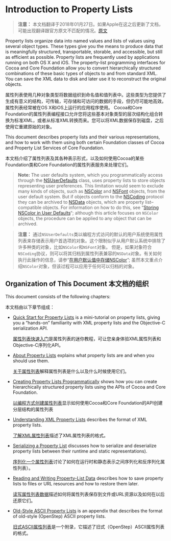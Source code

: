 # Introduction to Property Lists
> **注意：** 本文档翻译于2018年01月27日。如果Apple在这之后更新了文档，可能出现翻译跟官方原文不匹配的情况。[原文](https://developer.apple.com/library/content/documentation/Cocoa/Conceptual/PropertyLists/Introduction/Introduction.html#//apple_ref/doc/uid/10000048-CJBGDEGD)

Property lists organize data into named values and lists of values using several object types. These types give you the means to produce data that is meaningfully structured, transportable, storable, and accessible, but still as efficient as possible. Property lists are frequently used by applications running on both OS X and iOS. The property-list programming interfaces for Cocoa and Core Foundation allow you to convert hierarchically structured combinations of these basic types of objects to and from standard XML. You can save the XML data to disk and later use it to reconstruct the original objects.

属性列表使用几种对象类型将数据组织到命名值和值列表中。这些类型为您提供了生成有意义的结构，可传输，可存储和可访问的数据的手段，但仍尽可能地高效。 属性列表经常被在OS X和iOS上运行的应用程序使用。 Cocoa和Core Foundation的属性列表编程接口允许您将这些基本对象类型的层次结构化组合转换为标准XML，或者从标准XML转换而来。您可以将XML数据保存到磁盘，之后使用它重建原始的对象。

This document describes property lists and their various representations, and how to work with them using both certain Foundation classes of Cocoa and Property List Services of Core Foundation.

本文档介绍了属性列表及其各种表示形式，以及如何使用Cocoa的某些Foundation类和Core Foundation的属性列表服务来处理它们。

> **Note:** The user defaults system, which you programmatically access through the [NSUserDefaults](https://developer.apple.com/documentation/foundation/nsuserdefaults) class, uses property lists to store objects representing user preferences. This limitation would seem to exclude many kinds of objects, such as [NSColor](https://developer.apple.com/documentation/appkit/nscolor) and [NSFont](https://developer.apple.com/documentation/appkit/nsfont) objects, from the user default system. But if objects conform to the [NSCoding](https://developer.apple.com/documentation/foundation/nscoding) protocol they can be archived to [NSData](https://developer.apple.com/documentation/foundation/nsdata) objects, which are property list–compatible objects. For information on how to do this, see “[Storing NSColor in User Defaults](https://developer.apple.com/library/content/documentation/Cocoa/Conceptual/DrawColor/Tasks/StoringNSColorInDefaults.html#//apple_ref/doc/uid/20001693)“; although this article focuses on `NSColor` objects, the procedure can be applied to any object that can be archived.

> **注意：** 通过`NSUserDefaults`类以编程方式访问的默认的用户系统使用属性列表来存储表示用户首选项的对象。这个限制似乎从用户默认系统中排除了许多种类的对象，比如`NSColor`和`NSFont`对象。 但是，如果对象符合`NSCoding`协议，则可以将其归档到属性列表兼容的`NSData`对象。有关如何执行此操作的信息，请参“[在用户默认值中存储NSColor](https://developer.apple.com/library/content/documentation/Cocoa/Conceptual/DrawColor/Tasks/StoringNSColorInDefaults.html#//apple_ref/doc/uid/20001693)”; 虽然本文重点介绍`NSColor`对象，但该过程可以应用于任何可以归档的对象。

## Organization of This Document 本文档的组织

This document consists of the following chapters:

本文档由以下章节组成：

* [Quick Start for Property Lists](https://developer.apple.com/library/content/documentation/Cocoa/Conceptual/PropertyLists/QuickStartPlist/QuickStartPlist.html#//apple_ref/doc/uid/10000048i-CH4-SW5) is a mini-tutorial on property lists, giving you a “hands-on” familiarity with XML property lists and the Objective-C serialization API.
	
	[属性列表快速入门](属性列表快速入门.md)是属性列表的迷你教程，可让您亲身体验XML属性列表和Objective-C序列化API。

* [About Property Lists](https://developer.apple.com/library/content/documentation/Cocoa/Conceptual/PropertyLists/AboutPropertyLists/AboutPropertyLists.html#//apple_ref/doc/uid/10000048i-CH3-SW2) explains what property lists are and when you should use them.

	[关于属性列表](关于属性列表.md)解释属性列表是什么以及什么时候使用它们。

* [Creating Property Lists Programmatically](https://developer.apple.com/library/content/documentation/Cocoa/Conceptual/PropertyLists/CreatePropListProgram/CreatePropListProgram.html#//apple_ref/doc/uid/10000048i-CH5-SW1) shows how you can create hierarchically structured property lists using the APIs of Cocoa and Core Foundation.

	[以编程方式创建属性列表](以编程方式创建属性列表.md)显示如何使用Cocoa和Core Foundation的API创建分层结构的属性列表
	
* [Understanding XML Property Lists](https://developer.apple.com/library/content/documentation/Cocoa/Conceptual/PropertyLists/UnderstandXMLPlist/UnderstandXMLPlist.html#//apple_ref/doc/uid/10000048i-CH6-SW1) describes the format of XML property lists.
	
	[了解XML属性列表](了解XML属性列表.md)描述了XML属性列表的格式。
* [Serializing a Property List]() discusses how to serialize and deserialize property lists between their runtime and static representations).

	[序列化一个属性列表](序列化一个属性列表.md)讨论了如何在运行时和静态表示之间序列化和反序列化属性列表）。

* [Reading and Writing Property-List Data](https://developer.apple.com/library/content/documentation/Cocoa/Conceptual/PropertyLists/ReadWritePlistData/ReadWritePlistData.html#//apple_ref/doc/uid/10000048i-CH8-SW1) describes how to save property lists to files or URL resources and how to restore them later.

	[读写属性列表数据](读写属性列表数据.md)描述如何将属性列表保存到文件或URL资源以及如何在以后还原它们。
* [Old-Style ASCII Property Lists](https://developer.apple.com/library/content/documentation/Cocoa/Conceptual/PropertyLists/OldStylePlists/OldStylePLists.html#//apple_ref/doc/uid/20001012-BBCBDBJE) is an appendix that describes the format of old-style (OpenStep) ASCII property lists.

	[旧式ASCII属性列表](旧式ASCII属性列表.md)是一个附录，它描述了旧式（OpenStep）ASCII属性列表的格式。